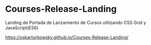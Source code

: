# Courses-Release-Landing
Landing de Portada de Lanzamiento de Cursos utilizando CSS Grid y JavaScript(ES6)

https://oskarturkowsky.github.io/Courses-Release-Landing/
